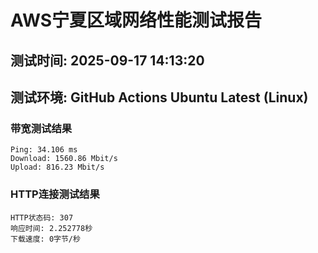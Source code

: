 # AWS宁夏区域网络性能测试报告
## 测试时间: 2025-09-17 14:13:20
## 测试环境: GitHub Actions Ubuntu Latest (Linux)

### 带宽测试结果
```
Ping: 34.106 ms
Download: 1560.86 Mbit/s
Upload: 816.23 Mbit/s
```

### HTTP连接测试结果
```
HTTP状态码: 307
响应时间: 2.252778秒
下载速度: 0字节/秒
```

